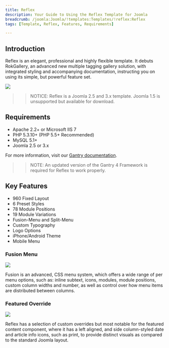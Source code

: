 ```yaml
---
title: Reflex
description: Your Guide to Using the Reflex Template for Joomla
breadcrumb: /joomla:Joomla/!templates:Templates/!reflex:Reflex
tags: [Template, Reflex, Features, Requirements]

---
```


Introduction
-----

Reflex is an elegant, professional and highly flexible template. It debuts RokGallery, an advanced new multiple tagging gallery solution, with integrated styling and accompanying documentation, instructing you on using its simple, but powerful feature set.

![][theme]

>> NOTICE: Reflex is a Joomla 2.5 and 3.x template. Joomla 1.5 is unsupported but available for download.

Requirements
-----

* Apache 2.2+ or Microsoft IIS 7
* PHP 5.3.10+ (PHP 5.5+ Recommended)
* MySQL 5.1+
* Joomla 2.5 or 3.x

For more information, visit our [Gantry documentation][gantry].

>> NOTE: An updated version of the Gantry 4 Framework is required for Reflex to work properly.

Key Features
-----

* 960 Fixed Layout  
* 6 Preset Styles  
* 78 Module Positions  
* 19 Module Variations  
* Fusion-Menu and Split-Menu  
* Custom Typography  
* Logo Options  
* iPhone/Android Theme  
* Mobile Menu

### Fusion Menu

![][fusion]

Fusion is an advanced, CSS menu system, which offers a wide range of per menu options, such as: inline subtext, icons, modules, module positions, custom column widths and number, as well as control over how menu items are distributed between columns.

### Featured Override

![][featured]

Reflex has a selection of custom overrides but most notable for the featured content component, where it has a left aligned, and side column-styled date and article info icons, such as print, to provide distinct visuals as compared to the standard Joomla layout.

[gantry]: http://gantry.org
[theme]: assets/reflex.jpeg
[fusion]: assets/fusion.jpg
[featured]: assets/featured.jpg